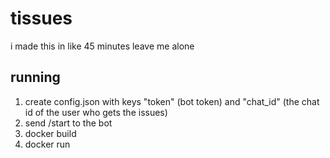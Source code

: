 # tissues

i made this in like 45 minutes leave me alone

## running

1. create config.json with keys "token" (bot token) and "chat_id" (the chat
   id of the user who gets the issues)
2. send /start to the bot
3. docker build
4. docker run


